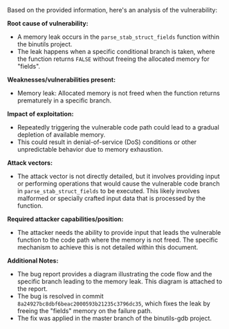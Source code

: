 Based on the provided information, here's an analysis of the vulnerability:

**Root cause of vulnerability:**
- A memory leak occurs in the `parse_stab_struct_fields` function within the binutils project.
- The leak happens when a specific conditional branch is taken, where the function returns `FALSE` without freeing the allocated memory for "fields".

**Weaknesses/vulnerabilities present:**
- Memory leak: Allocated memory is not freed when the function returns prematurely in a specific branch.

**Impact of exploitation:**
- Repeatedly triggering the vulnerable code path could lead to a gradual depletion of available memory.
- This could result in denial-of-service (DoS) conditions or other unpredictable behavior due to memory exhaustion.

**Attack vectors:**
- The attack vector is not directly detailed, but it involves providing input or performing operations that would cause the vulnerable code branch in `parse_stab_struct_fields` to be executed. This likely involves malformed or specially crafted input data that is processed by the function.

**Required attacker capabilities/position:**
- The attacker needs the ability to provide input that leads the vulnerable function to the code path where the memory is not freed. The specific mechanism to achieve this is not detailed within this document.

**Additional Notes:**
- The bug report provides a diagram illustrating the code flow and the specific branch leading to the memory leak. This diagram is attached to the report.
- The bug is resolved in commit `8a24927bc8dbf6beac2000593b21235c3796dc35`, which fixes the leak by freeing the "fields" memory on the failure path.
- The fix was applied in the master branch of the binutils-gdb project.